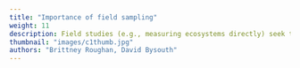 ```yaml
---
title: "Importance of field sampling"
weight: 11
description: Field studies (e.g., measuring ecosystems directly) seek to capture as much detail in time and space as possible, given the question and the availability of time and funds. In this example we show the origin story of collecting field data and explain why collecting field data takes time, creativity, and perseverance.
thumbnail: "images/c1thumb.jpg"
authors: "Brittney Roughan, David Bysouth"
---
```

